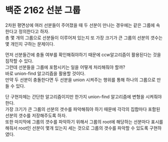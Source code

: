 # 백준 2162 선분 그룹
2차원 평면상에 여러 선분들이 주어졌을 때 두 선분이 만나는 경우에는 같은 그룹에 속한다고 정의한다고 하자.  
총 몇 개의 그룹으로 선분들이 이루어져 있는지 또 가장 크기가 큰 그룹의 선분의 갯수는 몇 개인지 구하는 문제이다.  
  
먼저 선분들간에 충돌 여부를 확인해줘야하기 때문에 ccw알고리즘이 활용된다는 것을 짐작할 수 있다.  
그런데 선분들을 그룹에 포함시키는 일을 어떻게 처리해줘야 할까?  
바로 union-find 알고리즘을 활용할 것이다.  
만약 두 선분이 충돌한다면 두 선분을 union 시켜주는 행위를 통해 하나의 그룹으로 만들 수 있다.  
  
단 구현자체는 간단한 알고리즘이지만 한가지 union-find 알고리즘에 변형을 시켜줘야한다.  
가장 크기가 큰 그룹의 선분의 갯수를 파악해줘야 하기 때문에 각각의 집합마다 포함된 선분의 갯수를 저장해주도록 하자.  
또한 마지막에 그룹의 갯수를 파악하기 위해서 그룹의 root에 해당하는 선분마다 표시를 해줘서 root인 선분이 몇개 있는지 세는 것으로 그룹의 갯수를 파악할 수 있도록 구현하였다.  
